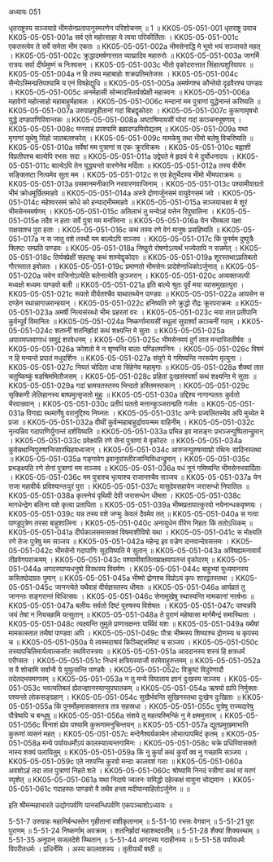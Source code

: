 अध्यायः 051

धृतराष्ट्रस्य सञ्जयाग्रे भीमसेनप्रतापानुस्मरणेन परिशोचनम् ॥ 1 ॥
KK05-05-051-001	धृतराष्ट्र उवाच 
KK05-05-051-001a	सर्व एते महोत्साहा ये त्वया परिकीर्तिताः ।
KK05-05-051-001c	एकतस्त्वेव ते सर्वे समेता भीम एकतः ॥
KK05-05-051-002a	भीमसेनाद्धि मे भूयो भयं सञ्जायते महत् ।
KK05-05-051-002c	क्रुद्धादमर्षणात्तात व्याघ्रादिव महारुरोः ॥
KK05-05-051-003a	जागर्मि रात्रयः सर्वा दीर्घमुष्णं च निःश्वसन् ।
KK05-05-051-003c	भीतो वृकोदरात्तात सिंहात्पशुरिवापरः ॥
KK05-05-051-004a	न हि तस्य महाबाहोः शक्रप्रतिमतेजसः ।
KK05-05-051-004c	सैन्येऽस्मिन्प्रतिपश्यामि य एनं विषहेद्युधि ॥
KK05-05-051-005a	अमर्षणश्च कौन्तेयो दृढवैरश्च पाण्डवः ।
KK05-05-051-005c	अनर्महासी सोन्मादस्तिर्यक्प्रेक्षी महास्वनः ॥
KK05-05-051-006a	महावेगो महोत्साहो महाबाहुर्महाबलः ।
KK05-05-051-006c	मन्दानां मम पुत्राणां युद्धेनान्तं करिष्यति ॥
KK05-05-051-007a	उरुग्राहगृहीतानां गदां बिभ्रद्वृकोदरः ।
KK05-05-051-007c	कुरूणामृषभो युद्धे दण्डपाणिरिवान्तकः ॥
KK05-05-051-008a	अष्टाश्रिमायसीं घोरां गदां काञ्चनभूषणाम् ।
KK05-05-051-008c	मनसाहं प्रपश्यामि ब्रह्मदण्डमिवोद्यतम् ॥
KK05-05-051-009a	यथा मृगाणां यूथेषु सिंहो जातबलश्चरेत् ।
KK05-05-051-009c	मामकेषु तथा भीमो बलेषु विचरिष्यति ॥
KK05-05-051-010a	सर्वेषां मम पुत्राणां स एकः क्रूरविक्रमः ।
KK05-05-051-010c	बह्वाशी विप्रतीपश्च बाल्येपि रभसः सदा ॥
KK05-05-051-011a	उद्वेपते मे हृदयं ये मे दुर्योधनादयः ।
KK05-05-051-011c	बाल्येऽपि तेन युद्ध्यन्तो वारणेनेव मर्दिताः ॥
KK05-05-051-012a	तस्य वीर्येण सङ्क्लिष्टा नित्यमेव सुता मम ।
KK05-05-051-012c	स एव हेतुर्भेदस्य भीमो भीमपराक्रमः ॥
KK05-05-051-013a	ग्रसमानमनीकानि नरवारणवाजिनाम् ।
KK05-05-051-013c	पश्यामीवाग्रतो भीमं क्रोधमूर्छितमाहवे ॥
KK05-05-051-014a	अस्त्रे द्रोणार्जुनसमं वायुवेगसमं जवे ।
KK05-05-051-014c	महेश्वरसमं क्रोधे को हन्याद्भीममाहवे ॥
KK05-05-051-015a	सञ्जयाचक्ष्व मे शूरं भीमसेनममर्षणम् । 
KK05-05-051-015c	अतिलाभं तु मन्येऽहं यत्तेन रिपुघातिना । 
KK05-05-051-015e	तदैव न हताः सर्वे पुत्रा मम मनस्विना ॥
KK05-05-051-016a	येन भीमबला यक्षा राक्षसाश्च पुरा हताः ।
KK05-05-051-016c	कथं तस्य रणे वेगं मानुषः प्रसहिष्यति ॥
KK05-05-051-017a	न स जातु वशे तस्थौ मम बाल्येऽपि सञ्जय ।
KK05-05-051-017c	किं पुनर्मम दुष्पुत्रैः क्लिष्टः सम्प्रति पाण्डवः ॥
KK05-05-051-018a	निष्ठुरो रोषणोऽत्यर्थं भज्येतापि न सन्नमेत् ।
KK05-05-051-018c	तिर्यक्प्रेक्षीं संहतभ्रूः कथं शाम्येद्वृकोदरः ॥
KK05-05-051-019a	शूरस्तथाऽप्रतिबलो गौरस्ताल इवोन्नतः ।
KK05-05-051-019c	प्रमाणतो भीमसेनः प्रादेशेनाधिकोऽर्जुनात् ॥
KK05-05-051-020a	जवेन वाजिनोऽत्येति बलेनात्येति कुञ्जरान् ।
KK05-05-051-020c	अव्यक्तजल्पी मध्वक्षो मध्यमः पाण्डवो बली ॥
KK05-05-051-021a	इति बाल्ये श्रुतः पूर्वं मया व्यासमुखात्पुरा ।
KK05-05-051-021c	रूपतो वीर्यतश्चैव याथातथ्येन पाण्डवः ॥
KK05-05-051-022a	आयसेन स दण्डेन रथान्नागान्नरान्हयान् ।
KK05-05-051-022c	हनिष्यति रणे क्रुद्धो रौद्रः क्रूरपराक्रमः ॥
KK05-05-051-023a	अमर्षी नित्यसंरब्धो भीमः प्रहरतां वरः ।
KK05-05-051-023c	मया तात प्रतीपानि कुर्वन्पूर्वं विमानितः ॥
KK05-05-051-024a	निष्कर्णामायसीं स्थूलां सुपार्श्वां काञ्चनीं गदाम् ।
KK05-05-051-024c	शतघ्नीं शतनिर्ह्रादां कथं शक्ष्यन्ति मे सुताः ॥
KK05-05-051-025a	अपारमप्लवागाधं समुद्रं शरवेधनम् ।
KK05-05-051-025c	भीमसेनमयं दुर्गं तात मन्दास्तितीर्षवः ॥
KK05-05-051-026a	क्रोशतो मे न शृण्वन्ति बालाः पण्डितमानिनः ।
KK05-05-051-026c	विषमं न हि मन्यन्ते प्रपातं मधुदर्शिनः ॥
KK05-05-051-027a	संयुगे ये गमिष्यन्ति नररूपेण मृत्युना ।
KK05-05-051-027c	नियतं चोदिता धात्रा सिंहेनेव महामृगाः ॥
KK05-05-051-028a	शैक्यां तात चतुष्किष्कुं षडश्रिममितौजसम् ।
KK05-05-051-028c	प्रहितां दुःखसंस्पर्शां कथं शक्ष्यन्ति मे सुताः ॥
KK05-05-051-029a	गदां भ्रामयतस्तस्य भिन्दतो हस्तिमस्तकान् ।
KK05-05-051-029c	सृक्किणी लेलिहानस्य बाष्पमुत्सृजतो मुहुः ॥
KK05-05-051-030a	उद्दिश्य नागान्पततः कुर्वतो भैरवान्रवान् ।
KK05-05-051-030c	प्रतीपं पततो मत्तान्कुञ्जरान्प्रति गर्जतः ॥
KK05-05-051-031a	विगाह्य रथमार्गेषु वरानुद्दिश्य निघ्नतः ।
KK05-05-051-031c	अग्नेः प्रज्वलितस्येव अपि मुच्येत मे प्रजा ॥
KK05-05-051-032a	वीथीं कुर्वन्महाबाहुर्द्रावयन्मम वाहिनीम् ।
KK05-05-051-032c	नृत्यन्निव गदापाणिर्युगान्तं दर्शयिष्यति ॥
KK05-05-051-033a	प्रभिन्न इव मातङ्गः प्रभञ्जन्पुष्पितान्द्रुमान् ।
KK05-05-051-033c	प्रवेक्ष्यति रणे सेनां पुत्राणां मे वृकोदरः ॥
KK05-05-051-034a	कुर्वन्रथान्विपुरुषान्विसारथिहयध्वजान् ।
KK05-05-051-034c	आरुजन्पुरुषव्याघ्रो रथिनः सादिनस्तथा ॥
KK05-05-051-035a	गङ्गावेग इवानूपांस्तीरजान्विविधान्द्रुमान् ।
KK05-05-051-035c	प्रभङ्क्ष्यति रणे सेनां पुत्राणां मम सञ्जय ॥
KK05-05-051-036a	वधं नूनं गमिष्यन्ति भीमसेनभयार्दिताः ।
KK05-05-051-036c	मम पुत्राश्च भृत्याश्च राजानश्चैव सञ्जय ॥
KK05-05-051-037a	येन राजा महावीर्यः प्रविश्यान्तःपुरं पुरा ।
KK05-05-051-037c	वासुदेवसहायेन जरासन्धो निपातितः ॥
KK05-05-051-038a	कृत्स्नेयं पृथिवी देवी जरासन्धेन धीमता ।
KK05-05-051-038c	मागधेन्द्रेण बलिना वशे कृत्वा प्रतापिता ॥
KK05-05-051-039a	भीष्मप्रतापात्कुरवो नयेनान्धकवृष्णयः ।
KK05-05-051-039c	यन्न तस्य वशे जग्मुः केवलं दैवमेव तत् ॥
KK05-05-051-040a	स गत्वा पाण्डुपुत्रेण तरसा बाहुशालिना ।
KK05-05-051-040c	अनायुधेन वीरेण निहतः किं ततोऽधिकम् ॥
KK05-05-051-041a	दीर्घकालसमासक्तं विषमाशीविषो यथा ।
KK05-05-051-041c	स मोक्ष्यति रणे तेजः पुत्रेषु मम सञ्जय ॥
KK05-05-051-042a	महेन्द्र इव वज्रेण दानवान्देवसत्तमः ।
KK05-05-051-042c	भीमसेनो गदापाणिः सूदयिष्यति मे सुतान् ॥
KK05-05-051-043a	अविषह्यमनावार्यं तीव्रवेगपराक्रमम् ।
KK05-05-051-043c	पश्यामीवातिताम्राक्षमापतन्तं वृकोदरम् ॥
KK05-05-051-044a	अगदस्याप्यधनुषो विरथस्य विवर्मणः ।
KK05-05-051-044c	बाहुभ्यां युध्यमानस्य कस्तिष्ठेदग्रतः पुमान् ॥
KK05-05-051-045a	भीष्मो द्रोणश्च विप्रोऽयं कृपः शारद्वतस्तथा ।
KK05-05-051-045c	जानन्त्येते यथैवाहं वीर्यज्ञस्तस्य धीमतः ॥
KK05-05-051-046a	आर्यव्रतं तु जानन्तः सङ्गरान्तं विधित्सवः ।
KK05-05-051-046c	सेनामुखेषु स्थास्यन्ति मामकानां नरर्षभाः ॥
KK05-05-051-047a	बलीयः सर्वतो दिष्टं पुरुषस्य विशेषतः ।
KK05-05-051-047c	पश्यन्नपि जयं तेषां न नियच्छामि यत्सुतान् ॥
KK05-05-051-048a	ते पुराणं महेष्वासा मार्गमैन्द्रं समास्थिताः ।
KK05-05-051-048c	त्यक्ष्यन्ति तुमुले प्राणान्रक्षन्तः पार्थिवं यशः ॥
KK05-05-051-049a	यथैषां मामकास्तात तथैषां पाण्डवा अपि ।
KK05-05-051-049c	पौत्रा भीष्मस्य शिष्याश्च द्रोणस्य च कृपस्य च ॥
KK05-05-051-050a	ये त्वस्मदाश्रयं किञ्चिद्दत्तमिष्टं च सञ्जय ।
KK05-05-051-050c	तस्यापचितिमार्यत्वात्कर्तारः स्थविरास्त्रयः ॥
KK05-05-051-051a	आददानस्य शस्त्रं हि क्षत्रधर्मं परीप्सतः ।
KK05-05-051-051c	निधनं क्षत्रियस्याजौ वरमेवाहुरुत्तमम् ॥
KK05-05-051-052a	स वै शोचामि सर्वान्वै ये युयुत्सन्ति पाण्डवैः ।
KK05-05-051-052c	विक्रुष्टं विदुरेणादौ तदेतद्भयमागतम् ॥
KK05-05-051-053a	न तु मन्ये विघाताय ज्ञानं दुःखस्य सञ्जय ।
KK05-05-051-053c	भवत्यतिबलं ह्येतज्ज्ञानस्याप्युपघातकम् ॥
KK05-05-051-054a	ऋषयो ह्यपि निर्मुक्ताः पश्यन्तो लोकसङ्ग्रहान् ।
KK05-05-051-054c	सुखैर्भवन्ति सुखिनस्तथा दुःखेन दुःखिताः ॥
KK05-05-051-055a	किं पुनर्मोहमासक्तस्तत्र तत्र सहस्रधा ।
KK05-05-051-055c	पुत्रेषु राज्यदारेषु पौत्रेष्वपि च बन्धुषु ॥
KK05-05-051-056a	संशये तु महत्यस्मिन्किं नु मे क्षममुत्तरम् ।
KK05-05-051-056c	विनाशं ह्येव पश्यामि कुरूणामनुचिन्तयन् ॥
KK05-05-051-057a	द्यूतप्रमुखमाभाति कुरूणां व्यसनं महत् ।
KK05-05-051-057c	मन्देनैश्वर्यकामेन लोभात्पापमिदं कृतम् ॥
KK05-05-051-058a	मन्ये पर्यायधर्मोऽयं कालस्यात्यन्तगामिनः ।
KK05-05-051-058c	चक्रे प्रधिरिवासक्तो नास्य शक्यं पलायितुम् ॥
KK05-05-051-059a	किं नु कुर्यां कथं कुर्यां क्व नु गच्छामि सञ्जय ।
KK05-05-051-059c	एते नश्यन्ति कुरवो मन्दाः कालवशं गताः ॥
KK05-05-051-060a	अवशोऽहं तदा तात पुत्राणां निहते शते ।
KK05-05-051-060c	श्रोष्यामि निनदं स्त्रीणां कथं मां मरणं स्पृशेत् ॥
KK05-05-051-061a	यथा निदाघे ज्वलनः समिद्धो दहेत्कक्षं वायुना चोद्यमानः ।
KK05-05-051-061c	गदाहस्तः पाण्डवो वै तथैव हन्ता मदीयान्सहितोऽर्जुनेन ॥ ॥

इति श्रीमन्महाभारते उद्योगपर्वणि यानसन्धिपर्वणि एकपञ्चाशोऽध्यायः ॥

5-51-7 उरुग्राहः महानिर्बन्धस्तेन गृहीतानां वशीकृतानाम् ॥ 5-51-10 रभसः वेगवान् ॥ 5-51-21 पुरा पुराणम् ॥ 5-51-24 निष्कर्णाम् अवक्राम् । शतनिर्ह्रादां महाशब्दवतीम् ॥ 5-51-28 शैक्यां शिक्यस्थाम् ॥ 5-51-35 अनूपान् सजलदेशे स्थितान् ॥ 5-51-44 अगदस्य गदाहीनस्य ॥ 5-51-58 पर्यायधर्मः विपरीतधर्मः । प्रधिर्नेमिः । अस्य कालवशस्य । तृतीयार्थे षष्ठी ॥
